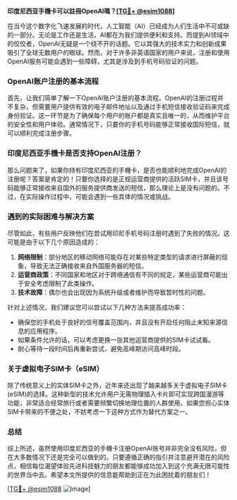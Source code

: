 **印度尼西亚手機卡可以註冊OpenAI嗎？[[TG💪+ @esim1088](https://t.me/s/esim1088)]**

在当今这个数字化飞速发展的时代，人工智能（AI）已经成为人们生活中不可或缺的一部分。无论是工作还是生活，AI都在为我们提供便利和支持。而提到AI领域中的佼佼者，OpenAI无疑是一个绕不开的话题。它以其强大的技术实力和创新成果吸引了全球无数用户的眼球。然而，对于许多非英语国家的用户来说，注册和使用OpenAI服务可能会遇到一些障碍，尤其是涉及到手机号码验证的问题。

### OpenAI账户注册的基本流程

首先，让我们简单了解一下OpenAI账户注册的基本流程。OpenAI的注册过程并不复杂，但需要用户提供有效的电子邮件地址以及通过手机短信接收验证码来完成身份验证。这一环节是为了确保每个用户的账户都是真实且唯一的，从而维护平台的安全性和用户体验。通常情况下，只要你的手机号码能够正常接收国际短信，就可以顺利完成注册步骤。

### 印度尼西亚手機卡是否支持OpenAI注册？

那么问题来了，如果你持有印度尼西亚的手機卡，是否也能顺利地完成OpenAI的注册呢？答案是肯定的！只要你选择的是正规运营商提供的活跃SIM卡，并且该号码能够正常接收来自国外的服务提供商发送的短信，那么理论上是没有问题的。不过，在实际操作过程中，可能会遇到一些具体的情况或挑战。

### 遇到的实际困难与解决方案

尽管如此，有些用户反映他们在尝试用印尼手机号码注册时遇到了失败的情况。这可能是由于以下几个原因造成的：

1. **网络限制**：部分地区的移动网络可能存在对某些特定类型的请求进行屏蔽的现象，导致无法正确接收来自外国服务器的短信。
2. **运营商政策**：不同国家和地区对于跨境通信有不同的规定，某些运营商可能出于安全考虑限制了此类操作。
3. **技术故障**：偶尔也会出现因为系统升级或者维护而导致暂时性的问题。

针对上述情况，我们建议您可以尝试以下几种方法来提高成功率：

- 确保您的手机处于良好的信号覆盖范围内，并且没有开启任何阻止未知来源信息的应用程序。
- 如果条件允许的话，可以考虑更换一张其他运营商提供的SIM卡试试看。
- 耐心等待一段时间后再重新尝试，避免高峰期访问高峰时段。

### 关于虚拟电子SIM卡（eSIM）

除了传统意义上的实体SIM卡之外，近年来还出现了越来越多关于虚拟电子SIM卡(eSIM)的选择。这种新型的技术允许用户无需物理插入卡片即可实现跨国漫游等功能，非常适合经常旅行或者需要频繁切换地理位置的人群使用。如果您担心实体SIM卡带来的不便之处，不妨考虑一下这种方式作为替代方案之一。

### 总结

综上所述，虽然使用印度尼西亚的手機卡注册OpenAI账号并非完全没有风险，但在大多数情况下还是完全可以做到的。只要遵循正确的指引并注意避开潜在的风险点，相信每位渴望体验先进科技魅力的朋友都能够成功加入到这个充满无限可能性的世界当中去。希望本文所提供的信息能帮助到正在为此困扰着的朋友们！

[[TG💪+ @esim1088](https://t.me/s/esim1088) ![Image](https://i.postimg.cc/4NQfJmqS/Snipaste-2025-05-13-00-14-12.png)]